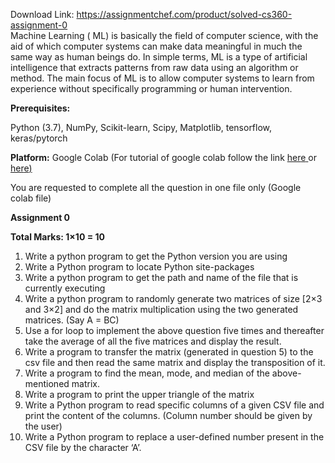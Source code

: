 Download Link: https://assignmentchef.com/product/solved-cs360-assignment-0
<br>
Machine Learning ( ML) is basically the field of computer science, with the aid of which computer systems can make data meaningful in much the same way as human beings do. In simple terms, ML is a type of artificial intelligence that extracts patterns from raw data using an algorithm or method. The main focus of ML is to allow computer systems to learn from experience without specifically programming or human intervention.




<strong>Prerequisites: </strong>

Python (3.7), NumPy, Scikit-learn, Scipy, Matplotlib, tensorflow, keras/pytorch <strong> </strong>

<strong>Platform:</strong> Google Colab (For tutorial of google colab follow the link ​ <a href="https://towardsdatascience.com/getting-started-with-google-colab-f2fff97f594c">her</a>​ <a href="https://towardsdatascience.com/getting-started-with-google-colab-f2fff97f594c">e</a> <u>​ </u>or <a href="https://medium.com/deep-learning-turkey/google-colab-free-gpu-tutorial-e113627b9f5d">her</a><u>​ </u><a href="https://medium.com/deep-learning-turkey/google-colab-free-gpu-tutorial-e113627b9f5d">e</a><u>​</u><a href="https://medium.com/deep-learning-turkey/google-colab-free-gpu-tutorial-e113627b9f5d">)</a>




You are requested to complete all the question in one file only (Google colab file)

<strong>Assignment 0 </strong>

<strong>Total Marks: 1×10 = 10 </strong>




<ol>

 <li>Write a python program to get the Python version you are using</li>

 <li>Write a Python program to locate Python site-packages</li>

 <li>Write a python program to get the path and name of the file that is currently executing</li>

 <li>Write a python program to randomly generate two matrices of size [2×3 and 3×2] and do the matrix multiplication using the two generated matrices. (Say A = BC)</li>

 <li>Use a for loop to implement the above question five times and thereafter take the average of all the five matrices and display the result.</li>

 <li>Write a program to transfer the matrix (generated in question 5) to the csv file and then read the same matrix and display the transposition of it.</li>

 <li>Write a program to find the mean, mode, and median of the above-mentioned matrix.</li>

 <li>Write a program to print the upper triangle of the matrix</li>

 <li>Write a Python program to read specific columns of a given CSV file and print the content of the columns. (Column number should be given by the user)</li>

 <li>Write a Python program to replace a user-defined number present in the CSV file by the character ‘A’.</li>

</ol>


